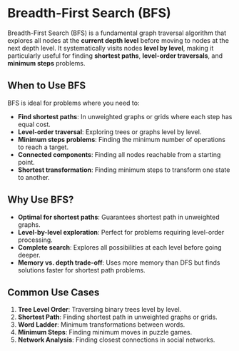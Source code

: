 # Breadth-First Search (BFS)

Breadth-First Search (BFS) is a fundamental graph traversal algorithm that explores all nodes at the **current depth level** before moving to nodes at the next depth level. It systematically visits nodes **level by level**, making it particularly useful for finding **shortest paths**, **level-order traversals**, and **minimum steps** problems.

## When to Use BFS

BFS is ideal for problems where you need to:

- **Find shortest paths**: In unweighted graphs or grids where each step has equal cost.
- **Level-order traversal**: Exploring trees or graphs level by level.
- **Minimum steps problems**: Finding the minimum number of operations to reach a target.
- **Connected components**: Finding all nodes reachable from a starting point.
- **Shortest transformation**: Finding minimum steps to transform one state to another.

## Why Use BFS?

- **Optimal for shortest paths**: Guarantees shortest path in unweighted graphs.
- **Level-by-level exploration**: Perfect for problems requiring level-order processing.
- **Complete search**: Explores all possibilities at each level before going deeper.
- **Memory vs. depth trade-off**: Uses more memory than DFS but finds solutions faster for shortest path problems.

## Common Use Cases

1. **Tree Level Order**: Traversing binary trees level by level.
2. **Shortest Path**: Finding shortest path in unweighted graphs or grids.
3. **Word Ladder**: Minimum transformations between words.
4. **Minimum Steps**: Finding minimum moves in puzzle games.
5. **Network Analysis**: Finding closest connections in social networks. 